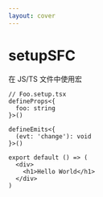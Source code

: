 ```yaml
---
layout: cover
---
```


# <VueMacrosTitle inline font-mono>setupSFC</VueMacrosTitle>

<p class="!opacity-80">
在 JS/TS 文件中使用宏
</p>

<div v-click>

```tsx
// Foo.setup.tsx
defineProps<{
  foo: string
}>()

defineEmits<{
  (evt: 'change'): void
}>()

export default () => (
  <div>
    <h1>Hello World</h1>
  </div>
)
```
</div>

<!--
- 还有另一种形式，简单介绍下，称之为 setup SFC。它与 Vue 本身 SFC 类似，它也一个文件就是一个组件。

- *click* 这个的文件内容直接是 script setup 的代码，不包含 template 和 style。也可以不用 Volar 扩展，可以直接用宏 和 导出一个渲染函数。
-->
